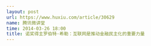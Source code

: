 ```yaml
---
layout: post
url: https://www.huxiu.com/article/30629
name: 腾讯微讲堂
time: 2014-03-26 18:00
title: 诺奖得主罗伯特·希勒：互联网是推动金融民主化的重要力量
---
```

